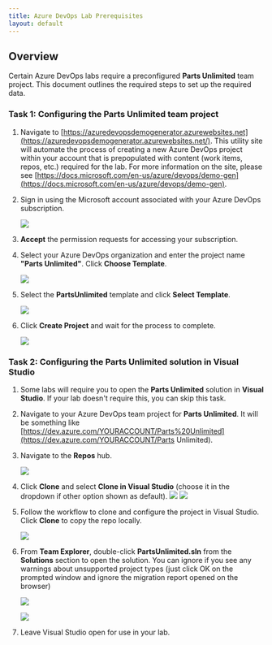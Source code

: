 ```yaml
---
title: Azure DevOps Lab Prerequisites
layout: default
---
```


## Overview ##
Certain Azure DevOps labs require a preconfigured **Parts Unlimited** team project. This document outlines the required steps to set up the required data.

### Task 1: Configuring the Parts Unlimited team project ###

1. Navigate to [https://azuredevopsdemogenerator.azurewebsites.net](https://azuredevopsdemogenerator.azurewebsites.net/). This utility site will automate the process of creating a new Azure DevOps project within your account that is prepopulated with content (work items, repos, etc.) required for the lab. For more information on the site, please see [https://docs.microsoft.com/en-us/azure/devops/demo-gen](https://docs.microsoft.com/en-us/azure/devops/demo-gen).

1. Sign in using the Microsoft account associated with your Azure DevOps subscription.

    ![](./images/000.png)

1. **Accept** the permission requests for accessing your subscription.

1. Select your Azure DevOps organization and enter the project name **"Parts Unlimited"**. Click **Choose Template**.

    ![](./images/001.png)

1. Select the **PartsUnlimited** template and click **Select Template**.

    ![](./images/002.png)

1. Click **Create Project** and wait for the process to complete.

    ![](./images/003.png)

### Task 2: Configuring the Parts Unlimited solution in Visual Studio ###

1. Some labs will require you to open the **Parts Unlimited** solution in **Visual Studio**. If your lab doesn't require this, you can skip this task.

1. Navigate to your Azure DevOps team project for **Parts Unlimited**. It will be something like [https://dev.azure.com/YOURACCOUNT/Parts%20Unlimited](https://dev.azure.com/YOURACCOUNT/Parts Unlimited).

1. Navigate to the **Repos** hub.

    ![](./images/004.png)

1. Click **Clone** and select **Clone in Visual Studio** (choose it in the dropdown if other option shown as default).
    ![](./images/clone.png)
    ![](./images/005.png)

1. Follow the workflow to clone and configure the project in Visual Studio. Click **Clone** to copy the repo locally.

    ![](./images/clone-2.png)

1. From **Team Explorer**, double-click **PartsUnlimited.sln** from the **Solutions** section to open the solution. You can ignore if you see any warnings about unsupported project types (just click OK on the prompted window and ignore the migration report opened on the browser)

    ![](./images/007.png)

    ![](./images/unsupported.png)

1. Leave Visual Studio open for use in your lab.

